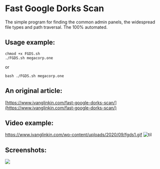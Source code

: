 # Fast Google Dorks Scan

The simple program for finding the common admin panels, the widespread file types and path traversal. The 100% automated.

Usage example:
--------------
```
chmod +x FGDS.sh
./FGDS.sh megacorp.one
```
or
```
bash ./FGDS.sh megacorp.one
```


An original article:
--------------------
[https://www.ivanglinkin.com/fast-google-dorks-scan/](https://www.ivanglinkin.com/fast-google-dorks-scan/)


Video example:
--------------
https://www.ivanglinkin.com/wp-content/uploads/2020/09/fgds1.gif
![til](https://www.ivanglinkin.com/wp-content/uploads/2020/09/fgds1.gif)

Screenshots:
------------
![](https://www.ivanglinkin.com/wp-content/uploads/2020/09/fgds.png)
